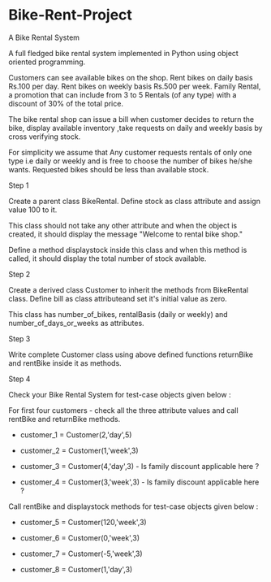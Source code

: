 # Bike-Rent-Project

A Bike Rental System


A full fledged bike rental system implemented in Python using object oriented programming.

Customers can see available bikes on the shop. Rent bikes on daily basis Rs.100 per day. Rent bikes on weekly basis Rs.500 per week. Family Rental, a promotion that can include from 3 to 5 Rentals (of any type) with a discount of 30% of the total price.

The bike rental shop can issue a bill when customer decides to return the bike, display available inventory ,take requests on daily and weekly basis by cross verifying stock.

For simplicity we assume that Any customer requests rentals of only one type i.e daily or weekly and is free to choose the number of bikes he/she wants. Requested bikes should be less than available stock.

Step 1

Create a parent class BikeRental. Define stock as class attribute and assign value 100 to it.

This class should not take any other attribute and when the object is created, it should display the message "Welcome to rental bike shop."

Define a method displaystock inside this class and when this method is called, it should display the total number of stock available.


Step 2

Create a derived class Customer to inherit the methods from BikeRental class. Define bill as class attributeand set it's initial value as zero.

This class has number_of_bikes, rentalBasis (daily or weekly) and number_of_days_or_weeks as attributes.


Step 3

Write complete Customer class using above defined functions returnBike and rentBike inside it as methods.


Step 4

Check your Bike Rental System for test-case objects given below :

For first four customers - check all the three attribute values and call rentBike and returnBike methods.


- customer_1 = Customer(2,'day',5)


- customer_2 = Customer(1,'week',3)


- customer_3 = Customer(4,'day',3) - Is family discount applicable here ?


- customer_4 = Customer(3,'week',3) - Is family discount applicable here ?


Call rentBike and displaystock methods for test-case objects given below :


- customer_5 = Customer(120,'week',3)


- customer_6 = Customer(0,'week',3)


- customer_7 = Customer(-5,'week',3)


- customer_8 = Customer(1,'day',3)
